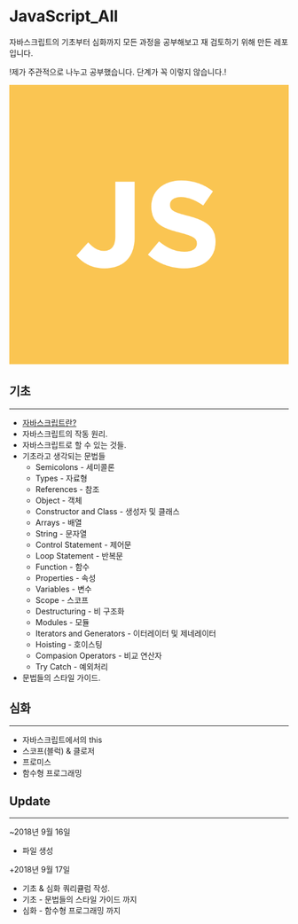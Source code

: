 # JavaScript_All
자바스크립트의 기초부터 심화까지 모든 과정을 공부해보고 재 검토하기 위해 만든 레포입니다.

!제가 주관적으로 나누고 공부했습니다. 단계가 꼭 이렇지 않습니다.!

![자바스크립트](_JAVASCRIPT-IMG.png)

## 기초
---
  - [자바스크립트란?](https://github.com/junu126/JavaScript_All/blob/master/Base-Class/What-Is-JavaScript.md)
  - 자바스크립트의 작동 원리.
  - 자바스크립트로 할 수 있는 것들.
  - 기초라고 생각되는 문법들
    * Semicolons - 세미콜론
    * Types - 자료형
    * References - 참조
    * Object - 객체
    * Constructor and Class - 생성자 및 클래스
    * Arrays - 배열
    * String - 문자열
    * Control Statement - 제어문
    * Loop Statement - 반복문
    * Function - 함수
    * Properties - 속성
    * Variables - 변수
    * Scope - 스코프
    * Destructuring - 비 구조화
    * Modules - 모듈
    * Iterators and Generators - 이터레이터 및 제네레이터
    * Hoisting - 호이스팅
    * Compasion Operators - 비교 연산자
    * Try Catch - 예외처리
  - 문법들의 스타일 가이드.

## 심화
---
  - 자바스크립트에서의 this
  - 스코프(블럭) & 클로저
  - 프로미스
  - 함수형 프로그래밍

## Update
---
  ~2018년 9월 16일
  + 파일 생성

  +2018년 9월 17일  
  + 기초 & 심화 쿼리큘럼 작성.
  + 기초 - 문법들의 스타일 가이드 까지
  + 심화 - 함수형 프로그래밍 까지
